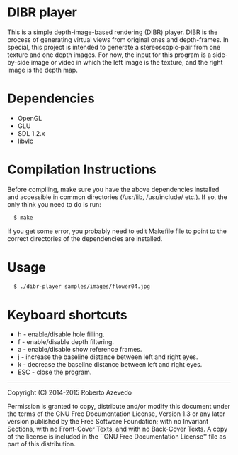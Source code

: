 DIBR player
===========
This is a simple depth-image-based rendering (DIBR) player. DIBR is the process
of generating virtual views from original ones and depth-frames. In special,
this project is intended to generate a stereoscopic-pair from one texture and
one depth images. For now, the input for this program is a side-by-side image or
video in which the left image is the texture, and the right image is the depth
map.

Dependencies
============
  * OpenGL
  * GLU 
  * SDL 1.2.x
  * libvlc

Compilation Instructions
========================
Before compiling, make sure you have the above dependencies installed and
accessible in common directories (/usr/lib, /usr/include/ etc.). If so, the
only think you need to do is run:

```bash
  $ make
```

If you get some error, you probably need to edit Makefile file to point to the
correct directories of the dependencies are installed.

Usage
=====

```bash
  $ ./dibr-player samples/images/flower04.jpg
```

Keyboard shortcuts
==================
  - h   - enable/disable hole filling.
  - f   - enable/disable depth filtering.
  - a   - enable/disable show reference frames.
  - j   - increase the baseline distance between left and right eyes.
  - k   - decrease the baseline distance between left and right eyes.
  - ESC - close the program.


----
Copyright (C) 2014-2015 Roberto Azevedo

Permission is granted to copy, distribute and/or modify this document under
the terms of the GNU Free Documentation License, Version 1.3 or any later
version published by the Free Software Foundation; with no Invariant
Sections, with no Front-Cover Texts, and with no Back-Cover Texts. A copy
of the license is included in the ``GNU Free Documentation License'' file as
part of this distribution.

